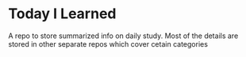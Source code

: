 # Today I Learned
A repo to store summarized info on daily study.
Most of the details are stored in other separate repos which cover cetain categories
 